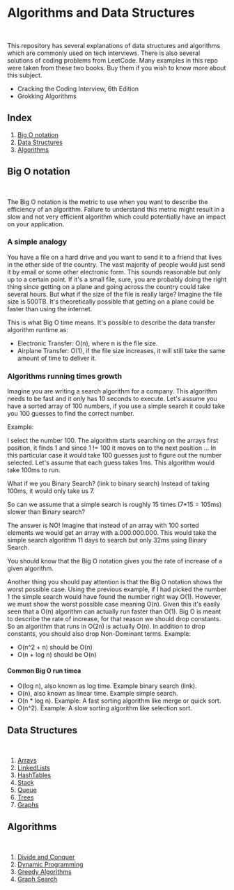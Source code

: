 # Algorithms and Data Structures
<br>

This repository has several explanations of data structures and algorithms which are commonly used on tech interviews. There is also several solutions of coding problems from LeetCode. Many examples in this repo were taken from these two books. Buy them if you wish to know more about this subject.

- Cracking the Coding Interview, 6th Edition
- Grokking Algorithms

## Index
1. [Big O notation](#big-o-notation)
2. [Data Structures](#data-structures)
3. [Algorithms](#algorithms)

## Big O notation
<br>

The Big O notation is the metric to use when you want to describe the efficiency of an algorithm. Failure to understand this metric might result in a slow and not very efficient algorithm which could potentially have an impact on your application.

### A simple analogy
You have a file on a hard drive and you want to send it to a friend that lives in the other side of the country. The vast majority of people would just send it by email or some other electronic form. This sounds reasonable but only up to a certain point. If it's a small file, sure, you are probably doing the right thing since getting on a plane and going across the country could take several hours. But what if the size of the file is really large? Imagine the file size is 500TB. It's theoretically possible that getting on a plane could be faster than using the internet.

This is what Big O time means. It's possible to describe the data transfer algorithm runtime as:
- Electronic Transfer: O(n), where n is the file size.
- Airplane Transfer: O(1), if the file size increases, it will still take the same amount of time to deliver it.

### Algorithms running times growth

Imagine you are writing a search algorithm for a company. This algorithm needs to be fast and it only has 10 seconds to execute. Let's assume you have a sorted array of 100 numbers, if you use a simple search it could take you 100 guesses to find the correct number. 

Example:

I select the number 100. The algorithm starts searching on the arrays first position, it finds 1 and since 1 != 100 it moves on to the next position ... In this particular case it would take 100 guesses just to figure out the number selected. Let's assume that each guess takes 1ms. This algorithm would take 100ms to run.

What if we you Binary Search? (link to binary search) Instead of taking 100ms, it would only take us 7.

So can we assume that a simple search is roughly 15 times (7*15 = 105ms) slower than Binary search?

The answer is NO! Imagine that instead of an array with 100 sorted elements we would get an array with a.000.000.000. This would take the simple search algorithm 11 days to search but only 32ms using Binary Search.

You should know that the Big O notation gives you the rate of increase of a given algorithm. 

Another thing you should pay attention is that the Big O notation shows the worst possible case. Using the previous example, if I had picked the number 1 the simple search would have found the number right way O(1). However, we must show the worst possible case meaning O(n). Given this it's easily seen that a O(n) algorithm can actually run faster than O(1). Big O is meant to describe the rate of increase, for that reason we should drop constants. So an algorithm that runs in O(2n) is actually O(n). In addition to drop constants, you should also drop Non-Dominant terms. Example:

- O(n^2 + n) should be O(n)
- O(n + log n) should be O(n)

#### Common Big O run timea

- O(log n), also known as log time. Example binary search (link).
- O(n), also known as linear time. Example simple search.
- O(n * log n). Example: A fast sorting algorithm like merge or quick sort.
- O(n^2). Example: A slow sorting algorithm like selection sort.


## Data Structures
<br>

1. [Arrays](#arrays)
2. [LinkedLists](#linkedlists)
3. [HashTables](#hashtables)
4. [Stack](#stack)
5. [Queue](#queue)
6. [Trees](#trees)
7. [Graphs](#graphs)


## Algorithms
<br>

1. [Divide and Conquer](#divide-and-conquer)
2. [Dynamic Programming](#dynamic-programming)
3. [Greedy Algorithms](#greedy-algorithms)
4. [Graph Search](#graph-search)
